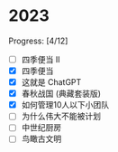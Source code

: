 # 2023

Progress: [4/12]

- [ ] 四季便当 II
- [x] 四季便当
- [x] 这就是 ChatGPT
- [x] 春秋战国 (典藏套装版)
- [x] 如何管理10人以下小团队
- [ ] 为什么伟大不能被计划
- [ ] 中世纪厨房
- [ ] 鸟瞰古文明
